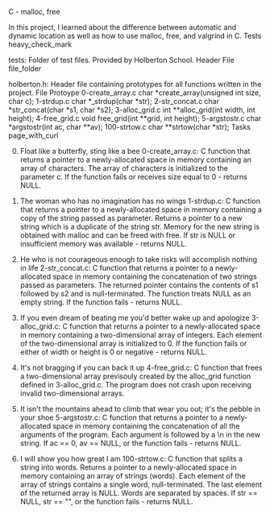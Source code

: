 C - malloc, free

In this project, I learned about the difference between automatic and dynamic location as well as how to use malloc, free, and valgrind in C. Tests heavy_check_mark

tests: Folder of test files. Provided by Holberton School.
Header File file_folder

holberton.h: Header file containing prototypes for all functions written in the project.
File Protoype 0-create_array.c char *create_array(unsigned int size, char c); 1-strdup.c char *_strdup(char *str); 2-str_concat.c char *str_concat(char *s1, char *s2); 3-alloc_grid.c int **alloc_grid(int width, int height); 4-free_grid.c void free_grid(int **grid, int height); 5-argstostr.c char *argstostr(int ac, char **av); 100-strtow.c char **strtow(char *str); Tasks page_with_curl

0. Float like a butterfly, sting like a bee
    0-create_array.c: C function that returns a pointer to a newly-allocated space in memory containing an array of characters.
        The array of characters is initialized to the parameter c.
        If the function fails or receives size equal to 0 - returns NULL.

1. The woman who has no imagination has no wings
    1-strdup.c: C function that returns a pointer to a newly-allocated space in memory containing a copy of the string passed as parameter.
        Returns a pointer to a new string which is a duplicate of the string str.
        Memory for the new string is obtained with malloc and can be freed with free.
        If str is NULL or insufficient memory was available - returns NULL.

2. He who is not courageous enough to take risks will accomplish nothing in life
    2-str_concat.c: C function that returns a pointer to a newly-allocated space in memory containing the concatenation of two strings passed as parameters.
        The returned pointer contains the contents of s1 followed by s2 and is null-terminated.
        The function treats NULL as an empty string.
        If the function fails - returns NULL.

3. If you even dream of beating me you'd better wake up and apologize
    3-alloc_grid.c: C function that returns a pointer to a newly-allocated space in memory containing a two-dimensional array of integers.
        Each element of the two-dimensional array is initialized to 0.
        If the function fails or either of width or height is 0 or negative - returns NULL.

4. It's not bragging if you can back it up
    4-free_grid.c: C function that frees a two-dimensional array previsouly created by the alloc_grid function defined in 3-alloc_grid.c.
        The program does not crash upon receiving invalid two-dimensional arrays.

5. It isn't the mountains ahead to climb that wear you out; it's the pebble in your shoe
    5-argstostr.c: C function that returns a pointer to a newly-allocated space in memory containing the concatenation of all the arguments of the program.
        Each argument is followed by a \n in the new string.
        If ac == 0, av == NULL, or the function fails - returns NULL.

6. I will show you how great I am
    100-strtow.c: C function that splits a string into words.
        Returns a pointer to a newly-allocated space in memory containing an array of strings (words).
        Each element of the array of strings contains a single word, null-terminated.
        The last element of the returned array is NULL.
        Words are separated by spaces.
        If str == NULL, str == "", or the function fails - returns NULL.
